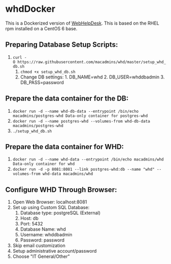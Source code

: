 whdDocker
=========

This is a Dockerized version of [WebHelpDesk](http://www.webhelpdesk.com/).  This is based on the RHEL rpm installed on a CentOS 6 base.


Preparing Database Setup Scripts:
-----

 1. `curl -O https://raw.githubusercontent.com/macadmins/whd/master/setup_whd_db.sh`
      1. `chmod +x setup_whd_db.sh`
      2. Change DB settings:
        1. DB_NAME=whd
        2. DB_USER=whddbadmin
        3. DB_PASS=password


Prepare the data container for the DB:
-----

1. `docker run -d --name whd-db-data --entrypoint /bin/echo macadmins/postgres-whd Data-only container for postgres-whd`
2. `docker run -d --name postgres-whd --volumes-from whd-db-data macadmins/postgres-whd`
3. `./setup_whd_db.sh`

Prepare the data container for WHD:
-----

1. `docker run -d --name whd-data --entrypoint /bin/echo macadmins/whd Data-only container for whd`
2. `docker run -d -p 8081:8081 --link postgres-whd:db --name "whd" --volumes-from whd-data macadmins/whd`


Configure WHD Through Browser:
----

1. Open Web Browser: localhost:8081
2. Set up using Custom SQL Database:
      1. Database type: postgreSQL (External)
      2. Host: db
      3. Port: 5432
      4. Database Name: whd
      5. Username: whddbadmin
      6. Password: password
3. Skip email customization
4. Setup administrative account/password
5. Choose "IT General/Other"

